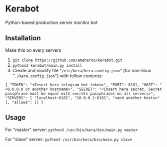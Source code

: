 # Kerabot
Python-based production server monitor bot

## Installation
Make this on every servers
1. `git clone https://github.com/ameharoo/kerabot.git`
2. `python3 kerabot/main.py install`
3. Create and modify file "`/etc/kera/kera.config.json`" (for non-linux "`./kera.config.json`") with follow contents:

`
{
  "TOKEN": "<Insert here telegram bot token>",
  "PORT": 8181,
  "HOST": "<0.0.0.0 or another hostname>",
  "SECRET": "<Insert here secret. Secret passphrase must be equal with secrets passphrases on all servers>",
  "SERVERS": [
    "localhost:8181",
    "10.0.0.1:8181",
    "<and another hosts>"
  ],
  "allows": []
}
`

## Usage
For "master" server:
`python3 /usr/bin/kera/bin/main.py master`

For "slave" server:
`python3 /usr/bin/kera/bin/main.py slave`
